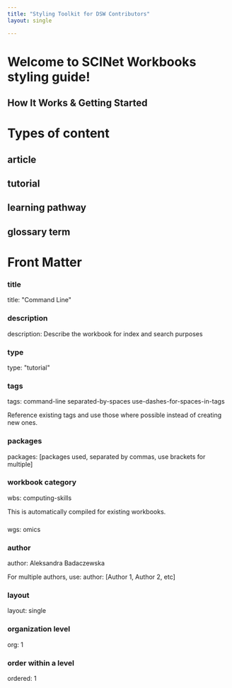 ```yaml
---
title: "Styling Toolkit for DSW Contributors"
layout: single

---
```


# Welcome to SCINet Workbooks styling guide!


## How It Works & Getting Started


# Types of content

## article

## tutorial

## learning pathway

## glossary term


# Front Matter

### title

title: "Command Line"

### description

description: Describe the workbook for index and search purposes

### type

type: "tutorial"

### tags

tags: command-line separated-by-spaces use-dashes-for-spaces-in-tags

Reference existing tags and use those where possible instead of creating new ones.

### packages

packages: [packages used, separated by commas, use brackets for multiple]

### workbook category

wbs: computing-skills

This is automatically compiled for existing workbooks.

###

wgs: omics

### author

author: Aleksandra Badaczewska

For multiple authors, use:
author: [Author 1, Author 2, etc]

### layout

layout: single

### organization level

org: 1

### order within a level

ordered: 1
